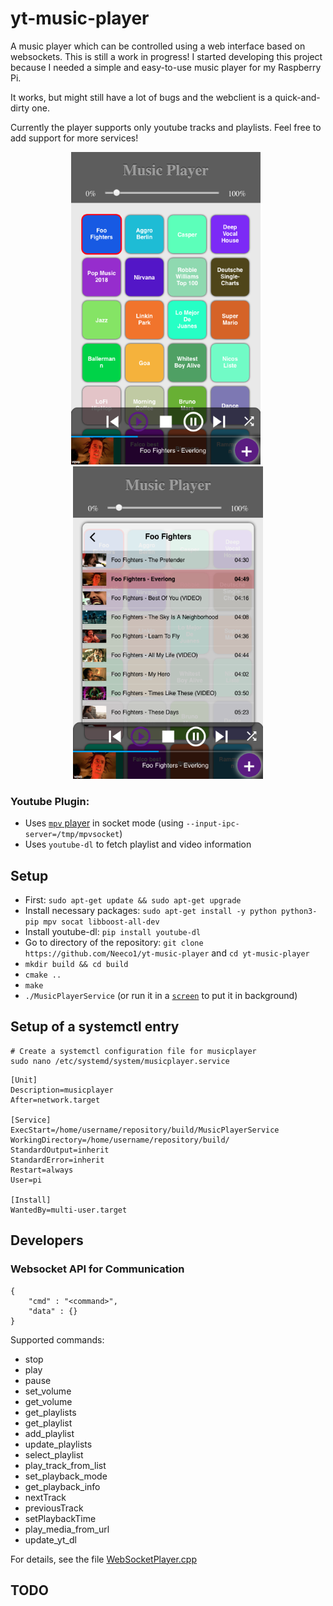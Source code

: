 # yt-music-player

A music player which can be controlled using a web interface based on websockets. This is still a work in progress!
I started developing this project because I needed a simple and easy-to-use music player for my Raspberry Pi.

It works, but might still have a lot of bugs and the webclient is a quick-and-dirty one.

Currently the player supports only youtube tracks and playlists. Feel free to add support for more services!
<p align="center">
<img src="./doc/img/img1.png" alt="Screenshot 1" height="500" />&nbsp;&nbsp;<img src="./doc/img/img2.png" alt="Screenshot 2" height="500"/>
</p>

### Youtube Plugin:
- Uses [`mpv` player](https://mpv.io) in socket mode (using `--input-ipc-server=/tmp/mpvsocket`)
- Uses `youtube-dl` to fetch playlist and video information

## Setup
- First: ``sudo apt-get update && sudo apt-get upgrade``
- Install necessary packages: ``sudo apt-get install -y python python3-pip mpv socat libboost-all-dev``
- Install youtube-dl: ``pip install youtube-dl``
- Go to directory of the repository: ``git clone https://github.com/Neeco1/yt-music-player`` and ``cd yt-music-player``
- ``mkdir build && cd build``
- ``cmake ..``
- ``make``
- ``./MusicPlayerService`` (or run it in a [`screen`](https://wiki.ubuntuusers.de/Screen/) to put it in background)

## Setup of a systemctl entry

```
# Create a systemctl configuration file for musicplayer
sudo nano /etc/systemd/system/musicplayer.service
```

```
[Unit]
Description=musicplayer
After=network.target

[Service]
ExecStart=/home/username/repository/build/MusicPlayerService
WorkingDirectory=/home/username/repository/build/
StandardOutput=inherit
StandardError=inherit
Restart=always
User=pi

[Install]
WantedBy=multi-user.target
```

## Developers

### Websocket API for Communication

```
{
    "cmd" : "<command>",
    "data" : {}
}
```

Supported commands:
* stop
* play
* pause
* set_volume
* get_volume
* get_playlists
* get_playlist
* add_playlist
* update_playlists
* select_playlist
* play_track_from_list
* set_playback_mode
* get_playback_info
* nextTrack
* previousTrack
* setPlaybackTime
* play_media_from_url
* update_yt_dl

For details, see the file [WebSocketPlayer.cpp](https://github.com/Neeco1/yt-music-player/blob/master/src/WebSocketPlayer.cpp)

## TODO
